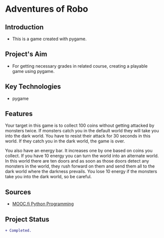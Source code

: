 # Adventures of Robo

## Introduction

- This is a game created with pygame.

## Project's Aim

- For getting necessary grades in related course, creating a playable game using pygame.

## Key Technologies

- pygame

## Features

Your target in this game is to collect 100 coins without getting
attacked by monsters twice. If monsters catch you in the default world
they will take you into the dark world. You have to resist their attack for
30 seconds in this world. If they catch you in the dark world, the game is over.

You also have an energy bar. It increases one by one based on coins you collect.
If you have 10 energy you can turn the world into an alternate world. In this world
there are ten doors and as soon as those doors detect any monsters in the world, they rush
forward on them and send them all to the dark world where the darkness prevails.
You lose 10 energy if the monsters take you into the dark world, so be careful.

## Sources

- [MOOC.fi Python Programming](https://programming-23.mooc.fi/)

## Project Status

```diff
+ Completed.
```
